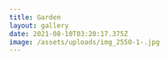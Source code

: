 ```yaml
---
title: Garden
layout: gallery
date: 2021-08-10T03:20:17.375Z
image: /assets/uploads/img_2550-1-.jpg
---
```

